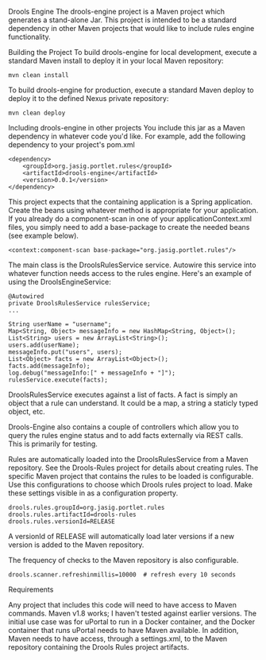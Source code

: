 Drools Engine
The drools-engine project is a Maven project which generates a stand-alone Jar.  This project is intended to be a standard dependency in other Maven projects that would like to include rules engine functionality.

Building the Project
To build drools-engine for local development, execute a standard Maven install to deploy it in your local Maven repository:

	mvn clean install

To build drools-engine for production, execute a standard Maven deploy to deploy it to the defined Nexus private repository:

	mvn clean deploy

Including drools-engine in other projects
You include this jar as a Maven dependency in whatever code you'd like.
For example, add the following dependency to your project's pom.xml

	<dependency>
    	<groupId>org.jasig.portlet.rules</groupId>
        <artifactId>drools-engine</artifactId>
        <version>0.0.1</version>
    </dependency>

This project expects that the containing application is a Spring application.  Create
the beans using whatever method is appropriate for your application.  If you already do a 
component-scan in one of your applicationContext.xml files, you simply need to add a 
base-package to create the needed beans (see example below).

    <context:component-scan base-package="org.jasig.portlet.rules"/>

The main class is the DroolsRulesService service.  Autowire this service into whatever function needs
access to the rules engine.  Here's an example of using the DroolsEngineService:

	@Autowired
	private DroolsRulesService rulesService;
	...
	
	String userName = "username";
	Map<String, Object> messageInfo = new HashMap<String, Object>();
	List<String> users = new ArrayList<String>();
	users.add(userName);
	messageInfo.put("users", users);
	List<Object> facts = new ArrayList<Object>();
	facts.add(messageInfo);
	log.debug("messageInfo:[" + messageInfo + "]");
	rulesService.execute(facts);

DroolsRulesService executes against a list of facts.  A fact is simply an object that a rule
can understand.  It could be a map, a string a staticly typed object, etc.

Drools-Engine also contains a couple of controllers which allow you to query the rules engine status and to add facts externally via REST calls.  This is primarily for testing.

Rules are automatically loaded into the DroolsRulesService from a Maven repository.  See the Drools-Rules project for details about creating rules.  The specific Maven project that contains the rules to be loaded is configurable.  Use this configurations to choose which Drools rules project to load.  Make these settings visible in as a configuration property.

	drools.rules.groupId=org.jasig.portlet.rules
	drools.rules.artifactId=drools-rules
	drools.rules.versionId=RELEASE

A versionId of RELEASE will automatically load later versions if a new version is added to the Maven repository.  

The frequency of checks to the Maven repository is also configurable.

	drools.scanner.refreshinmillis=10000  # refresh every 10 seconds

Requirements

Any project that includes this code will need to have access to Maven commands.  Maven v1.8 works; 
I haven't tested against earlier versions.  The initial use case was for uPortal to run in a Docker container, and the Docker container that runs uPortal needs to have Maven available.  In addition, Maven needs to have access, through a settings.xml, to the Maven repository containing the Drools Rules project artifacts.
